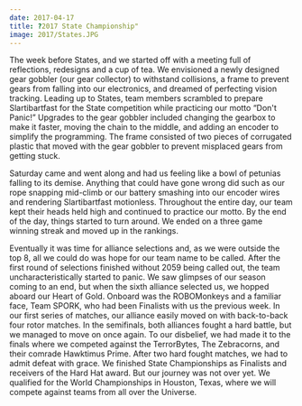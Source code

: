 ```yaml
---
date: 2017-04-17
title: ?2017 State Championship"
image: 2017/States.JPG
---
```


The week before States, and we started off with a meeting full of reflections, redesigns and a cup of tea. We envisioned a newly designed gear gobbler (our gear collector) to withstand collisions, a frame to prevent gears from falling into our electronics, and dreamed of perfecting vision tracking. Leading up to States, team members scrambled to prepare Slartibartfast for the State competition while practicing our motto “Don't Panic!” Upgrades to the gear gobbler included changing the gearbox to make it faster, moving the chain to the middle, and adding an encoder to simplify the programming. The frame consisted of two pieces of corrugated plastic that moved with the gear gobbler to prevent misplaced gears from getting stuck.

Saturday came and went along and had us feeling like a bowl of petunias falling to its demise. Anything that could have gone wrong did such as our rope snapping mid-climb or our battery smashing into our encoder wires and rendering Slartibartfast motionless. Throughout the entire day, our team kept their heads held high and continued to practice our motto. By the end of the day, things started to turn around. We ended on a three game winning streak and moved up in the rankings.

Eventually it was time for alliance selections and, as we were outside the top 8, all we could do was hope for our team name to be called. After the first round of selections finished without 2059 being called out, the team uncharacteristically started to panic. We saw glimpses of our season coming to an end, but when the sixth alliance selected us, we hopped aboard our Heart of Gold. Onboard was the ROBOMonkeys and a familiar face, Team SPORK, who had been Finalists with us the previous week. In our first series of matches, our alliance easily moved on with back-to-back four rotor matches. In the semifinals, both alliances fought a hard battle, but we managed to move on once again. To our disbelief, we had made it to the finals where we competed against the TerrorBytes, The Zebracorns, and their comrade Hawktimus Prime. After two hard fought matches, we had to admit defeat with grace. We finished State Championships as Finalists and receivers of the Hard Hat award. But our journey was not over yet. We qualified for the World Championships in Houston, Texas, where we will compete against teams from all over the Universe.
